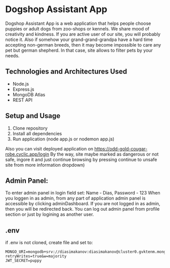 # Dogshop Assistant App
Dogshop Assistant App is a web application that helps people choose puppies or adult dogs from zoo-shops or kennels. We share mood of creativity and kindness. If you are active user of our site, you will probably notice it.
Also if somehow your grand-grand-grandpa have a hard time accepting non-german breeds, then it may become impossible to care any pet but german shepherd. In that case, site allows to filter pets by your needs.

## Technologies and Architectures Used
- Node.js
- Express.js
- MongoDB Atlas
- REST API

## Setup and Usage
1. Clone repository
2. Install all dependencies
3. Run application (node app.js or nodemon app.js)

Also you can visit deployed application on https://odd-gold-cougar-robe.cyclic.app/login 
By the way, site maybe marked as dangerous or not safe, ingore it and just continue browsing by pressing continue to unsafe site from more information dropdown)


## Admin Panel:
To enter admin panel in login field set: Name - Dias, Password - 123
When you loggen in as admin, from any part of application admin panel is accessible by clicking adminDashboard. If you are not logged in as admin, then you will be redirected back.
You can log out admin panel from profile section or just by logining as another user.

## .env
if .env is not cloned, create file and set to:
```
MONGO_URI=mongodb+srv://diasimakanov:diasimakanov@cluster0.gvktenm.mongodb.net/WEB?retryWrites=true&w=majority
JWT_SECRET=puppy
```
